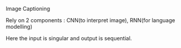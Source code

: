 Image Captioning

Rely on 2 components : CNN(to interpret image), RNN(for language modelling)

Here the input is singular and output is sequential.

